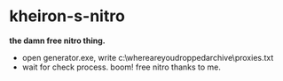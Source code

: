 # kheiron-s-nitro
**the damn free nitro thing.**
- open generator.exe, write c:\whereareyoudroppedarchive\proxies.txt
- wait for check process. boom! free nitro thanks to me.
